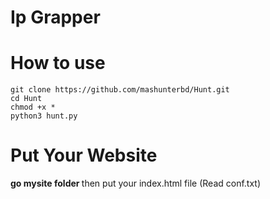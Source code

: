 # Ip Grapper 

# How to use 
```
git clone https://github.com/mashunterbd/Hunt.git
cd Hunt
chmod +x *
python3 hunt.py
```

# Put Your Website 
<b> go mysite folder </b>  then put your index.html file (Read conf.txt)
